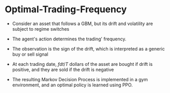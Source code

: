 # Optimal-Trading-Frequency

- Consider an asset that follows a GBM, but its drift and volatility are subject to regime switches

- The agent's action determines the trading' frequency.

- The observation is the sign of the drift, which is interpreted as a generic buy or sell signal

- At each trading date, $fdt/T$ dollars of the asset are bought if drift is positive, and they are sold if the drift is negative

- The resulting Markov Decision Process is implemented in a gym environment, and an optimal policy is learned using PPO.